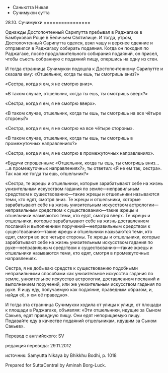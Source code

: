 









* Саньютта Никая
* Сучимукхи сутта


28\.10\. Сучимукхи
\=\=\=\=\=\=\=\=\=\=\=\=\=\=\=\=



Однажды Достопочтенный Сарипутта пребывал в Раджагахе в Бамбуковой Роще в Беличьем Святилище\. И тогда, утром, Достопочтенный Сарипутта оделся, взял чашу и верхнее одеяние и отправился в Раджагаху собирать подаяния\. Когда он походил по Раджагахе, после продолжительного собирания подаяний, он присел, чтобы съесть собранную с подаяний пищу, опершись на одну из стен\.


И тогда странница Сучимукхи подошла к Достопочтенному Сарипутте и сказала ему: «Отшельник, когда ты ешь, ты смотришь вниз?»


«Сестра, когда я ем, я не смотрю вниз»\.


«В таком случае, отшельник, когда ты ешь, ты смотришь вверх?»


«Сестра, когда я ем, я не смотрю вверх»\.


«В таком случае, отшельник, когда ты ешь, ты смотришь на все чётыре стороны?»


«Сестра, когда я ем, я не смотрю на все чётыре стороны»\.


«В таком случае, отшельник, когда ты ешь, ты смотришь в промежуточных направлениях?»


«Сестра, когда я ем, я не смотрю в промежуточных направлениях»\.


«Будучи спрошенным: «Отшельник, когда ты ешь, ты смотришь вниз… …в промежуточных направлениях?», ты ответил: «Я не ем так, сестра»\. Так как же тогда ты ешь, отшельник?»


«Сестра, те жрецы и отшельники, которые зарабатывают себе на жизнь унизительным искусством гадания по земле—неправильным средством к существованию—такие жрецы и отшельники называются теми, кто едят, смотря вниз\. Те жрецы и отшельники, которые зарабатывают себе на жизнь унизительным искусством астрологии—неправильным средством к существованию—такие жрецы и отшельники называются теми, кто едят, смотря вверх\. Те жрецы и отшельники, которые зарабатывают себе на жизнь доставлением посланий и выполнением поручений—неправильным средством к существованию—такие жрецы и отшельники называются теми, кто едят, смотря во все четыре стороны\. Те жрецы и отшельники, которые зарабатывают себе на жизнь унизительным искусством гадания по руке—неправильным средством к существованию—такие жрецы и отшельники называются теми, кто едят, смотря в промежуточных направлениях\.


Сестра, я не добываю средств к существованию подобными неправильными способами как унизительное искусство гадания по земле, унизительное искусство астрологии, доставлением посланий и выполнением поручений, или же унизительным искусством гадания по руке\. Я ищу еду, получаемую как подаяние, праведным образом, и, найдя её, я ем её праведно»\.


И тогда эта странница Сучимукхи ходила от улицы к улице, от площади к площади в Раджагахе, объявляя: «Эти отшельники, идущие за Сыном Сакьев, едят праведную пищу\. Они едят непорицаемую пищу\. Подавайте еду в качестве подаяний отшельникам, идущим за Сыном Сакьев»\.



Перевод с английского: SV


редакция перевода: 29\.11\.2012


источник: Samyutta Nikaya by Bhikkhu Bodhi, p\. 1018


Prepared for SuttaCentral by Aminah Borg\-Luck\.






